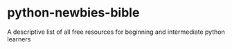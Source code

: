 # python-newbies-bible
A descriptive list of all free resources for beginning and intermediate python learners 
